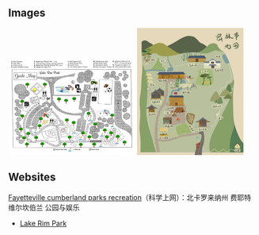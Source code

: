 ## Images

<div style="display=fixed">
  <img src="./images/ParkGuideMap.png" alt="LRP Map with Pool" style="zoom:25%;" />
  <img src="./images/密林节地图.png" style="zoom:25%;" />
</div>


## Websites

[Fayetteville cumberland parks recreation](https://www.fcpr.us/home)（科学上网）：北卡罗来纳州 费耶特维尔坎伯兰 公园与娱乐

- [Lake Rim Park](https://www.fcpr.us/parks-trails/parks/lake-rim-park)

